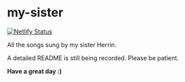 # my-sister

[![Netlify Status](https://api.netlify.com/api/v1/badges/98ca3c83-5a79-4993-8699-6a81590b4137/deploy-status)](https://app.netlify.com/sites/herrin-fragrance/deploys)

All the songs sung by my sister Herrin. 

A detailed README is still being recorded. Please be patient. 

**Have a great day :)**
